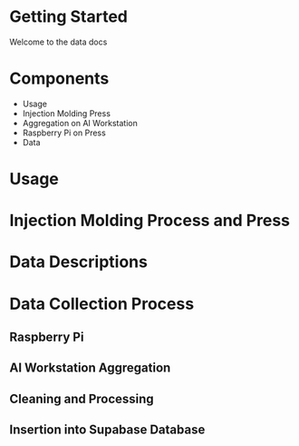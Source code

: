 # Getting Started
Welcome to the data docs

# Components
- Usage
- Injection Molding Press
- Aggregation on AI Workstation
- Raspberry Pi on Press
- Data 

# Usage 

# Injection Molding Process and Press

# Data Descriptions 

# Data Collection Process

## Raspberry Pi 

## AI Workstation Aggregation 

## Cleaning and Processing

## Insertion into Supabase Database
